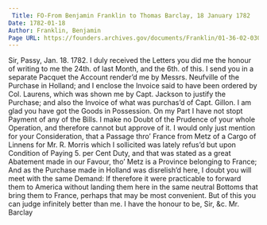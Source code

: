 ```yaml
---
 Title: FO-From Benjamin Franklin to Thomas Barclay, 18 January 1782
Date: 1782-01-18
Author: Franklin, Benjamin
Page URL: https://founders.archives.gov/documents/Franklin/01-36-02-0305
---
```


Sir,
Passy, Jan. 18. 1782.
I duly received the Letters you did me the honour of writing to me the 24th. of last Month, and the 6th. of this. I send you in a separate Pacquet the Account render’d me by Messrs. Neufville of the Purchase in Holland; and I enclose the Invoice said to have been ordered by Col. Laurens, which was shown me by Capt. Jackson to justify the Purchase; and also the Invoice of what was purchas’d of Capt. Gillon. I am glad you have got the Goods in Possession. On my Part I have not stopt Payment of any of the Bills. I make no Doubt of the Prudence of your whole Operation, and therefore cannot but approve of it. I would only just mention for your Consideration, that a Passage thro’ France from Metz of a Cargo of Linnens for Mr. R. Morris which I sollicited was lately refus’d but upon Condition of Paying 5. per Cent Duty, and that was stated as a great Abatement made in our Favour, tho’ Metz is a Province belonging to France; And as the Purchase made in Holland was disrelish’d here, I doubt you will meet with the same Demand: If therefore it were practicable to forward them to America without landing them here in the same neutral Bottoms that bring them to France, perhaps that may be most convenient. But of this you can judge infinitely better than me. I have the honour to be, Sir, &c.
Mr. Barclay

